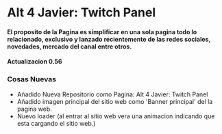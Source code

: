 # Alt 4 Javier: Twitch Panel

#### El proposito de la Pagina es simplificar en una sola pagina todo lo relacionado, exclusivo y lanzado recientemente de las redes sociales, novedades, mercado del canal entre otros.


**Actualizacion 0.56**

### Cosas Nuevas
- Añadido Nueva Repositorio como Pagina: Alt 4 Javier: Twitch Panel 
- Añadido imagen principal del sitio web como 'Banner principal' del la pagina web.
- Nuevo loader (al entrar al sitio web vera una animacion indicando que esta cargando el sitio web.)
